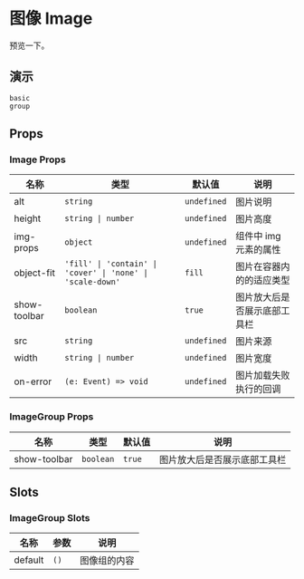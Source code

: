 # 图像 Image

预览一下。

## 演示

```demo
basic
group
```

## Props

### Image Props

| 名称 | 类型 | 默认值 | 说明 |
| --- | --- | --- | --- |
| alt | `string` | `undefined` | 图片说明 |
| height | `string \| number` | `undefined` | 图片高度 |
| img-props | `object` | `undefined` | 组件中 img 元素的属性 |
| object-fit | `'fill' \| 'contain' \| 'cover' \| 'none' \| 'scale-down'` | `fill` | 图片在容器内的的适应类型 |
| show-toolbar | `boolean` | `true` | 图片放大后是否展示底部工具栏 |
| src | `string` | `undefined` | 图片来源 |
| width | `string \| number` | `undefined` | 图片宽度 |
| on-error | `(e: Event) => void` | `undefined` | 图片加载失败执行的回调 |

### ImageGroup Props

| 名称         | 类型      | 默认值 | 说明                         |
| ------------ | --------- | ------ | ---------------------------- |
| show-toolbar | `boolean` | `true` | 图片放大后是否展示底部工具栏 |

## Slots

### ImageGroup Slots

| 名称    | 参数 | 说明         |
| ------- | ---- | ------------ |
| default | `()` | 图像组的内容 |

